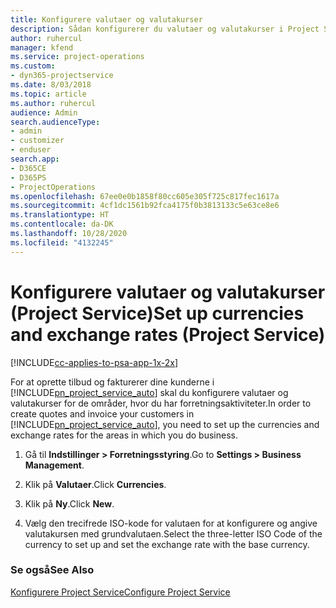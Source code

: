 ```yaml
---
title: Konfigurere valutaer og valutakurser
description: Sådan konfigurerer du valutaer og valutakurser i Project Service
author: ruhercul
manager: kfend
ms.service: project-operations
ms.custom:
- dyn365-projectservice
ms.date: 8/03/2018
ms.topic: article
ms.author: ruhercul
audience: Admin
search.audienceType:
- admin
- customizer
- enduser
search.app:
- D365CE
- D365PS
- ProjectOperations
ms.openlocfilehash: 67ee0e0b1858f80cc605e305f725c817fec1617a
ms.sourcegitcommit: 4cf1dc1561b92fca4175f0b3813133c5e63ce8e6
ms.translationtype: HT
ms.contentlocale: da-DK
ms.lasthandoff: 10/28/2020
ms.locfileid: "4132245"
---
```

# <a name="set-up-currencies-and-exchange-rates-project-service"></a><span data-ttu-id="6daa6-103">Konfigurere valutaer og valutakurser (Project Service)</span><span class="sxs-lookup"><span data-stu-id="6daa6-103">Set up currencies and exchange rates (Project Service)</span></span>

[!INCLUDE[cc-applies-to-psa-app-1x-2x](../includes/cc-applies-to-psa-app-1x-2x.md)]

<span data-ttu-id="6daa6-104">For at oprette tilbud og fakturerer dine kunderne i [!INCLUDE[pn_project_service_auto](../includes/pn-project-service-auto.md)] skal du konfigurere valutaer og valutakurser for de områder, hvor du har forretningsaktiviteter.</span><span class="sxs-lookup"><span data-stu-id="6daa6-104">In order to create quotes and invoice your customers in [!INCLUDE[pn_project_service_auto](../includes/pn-project-service-auto.md)], you need to set up the currencies and exchange rates for the areas in which you do business.</span></span>  
  
1.  <span data-ttu-id="6daa6-105">Gå til **Indstillinger > Forretningsstyring**.</span><span class="sxs-lookup"><span data-stu-id="6daa6-105">Go to **Settings > Business Management**.</span></span>  
  
2.  <span data-ttu-id="6daa6-106">Klik på **Valutaer**.</span><span class="sxs-lookup"><span data-stu-id="6daa6-106">Click **Currencies**.</span></span>  
  
3.  <span data-ttu-id="6daa6-107">Klik på **Ny**.</span><span class="sxs-lookup"><span data-stu-id="6daa6-107">Click **New**.</span></span>  
  
4.  <span data-ttu-id="6daa6-108">Vælg den trecifrede ISO-kode for valutaen for at konfigurere og angive valutakursen med grundvalutaen.</span><span class="sxs-lookup"><span data-stu-id="6daa6-108">Select the three-letter ISO Code of the currency to set up and set the exchange rate with the base currency.</span></span>  
  
### <a name="see-also"></a><span data-ttu-id="6daa6-109">Se også</span><span class="sxs-lookup"><span data-stu-id="6daa6-109">See Also</span></span>  
 [<span data-ttu-id="6daa6-110">Konfigurere Project Service</span><span class="sxs-lookup"><span data-stu-id="6daa6-110">Configure Project Service</span></span>](../psa/configure.md)
